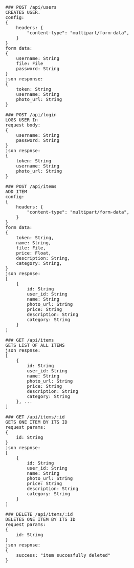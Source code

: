<pre>
### POST /api/users
CREATES USER. 
config:  
{  
    headers: {    
        "content-type": "multipart/form-data",  
    }  
}
form data:
{
    username: String
    file: File
    password: String
}
json response:
{
    token: String
    username: String
    photo_url: String
}

### POST /api/login
LOGS USER In
request body:
{
    username: String
    password: String
}
json respnse:
{
    token: String
    username: String
    photo_url: String
}

### POST /api/items
ADD ITEM
config:
{
    headers: {
        "content-type": "multipart/form-data",
    }
}
form data:
{
    token: String,
    name: String,
    file: File,
    price: Float,
    description: String,
    category: String,
}
json respnse:
[
    {
        id: String
        user_id: String
        name: String
        photo_url: String
        price: String
        description: String
        category: String
    }
]

### GET /api/items
GETS LIST OF ALL ITEMS
json respnse:
[
    {
        id: String
        user_id: String
        name: String
        photo_url: String
        price: String
        description: String
        category: String
    }, ...
]

### GET /api/items/:id
GETS ONE ITEM BY ITS ID
request params: 
{
    id: String
}
json respnse:
[
    {
        id: String
        user_id: String
        name: String
        photo_url: String
        price: String
        description: String
        category: String
    }
]

### DELETE /api/items/:id
DELETES ONE ITEM BY ITS ID
request params: 
{
    id: String
}
json respnse:
{
    success: "item succesfully deleted" 
}
</pre>


